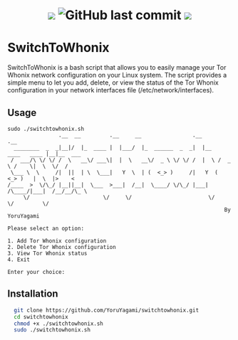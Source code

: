 <h1 align="center">
  <img src="https://img.shields.io/badge/Maintained%3F-Yes-23a82c">
  <img alt="GitHub last commit" src="https://img.shields.io/github/last-commit/YoruYagami/switchtowhonix">
  <img src="https://img.shields.io/badge/Developed%20for-kali%20linux-blueviolet">
</h1>

# SwitchToWhonix

SwitchToWhonix is a bash script that allows you to easily manage your Tor Whonix network configuration on your Linux system.
The script provides a simple menu to let you add, delete, or view the status of the Tor Whonix configuration in your network interfaces file (/etc/network/interfaces).

## Usage
```
sudo ./switchtowhonix.sh
                .__  __         .__     __                .__                  .__        
  ________  _  _|__|/  |_  ____ |  |___/  |_  ______  _  _|  |__   ____   ____ |__|__  ___
 /  ___/\ \/ \/ /  \   __\/ ___\|  |  \   __\/  _ \ \/ \/ /  |  \ /  _ \ /    \|  \  \/  /
 \___ \  \     /|  ||  | \  \___|   Y  \  | (  <_> )     /|   Y  (  <_> )   |  \  |>    < 
/____  >  \/\_/ |__||__|  \___  >___|  /__|  \____/ \/\_/ |___|  /\____/|___|  /__/__/\_ \
     \/                       \/     \/                        \/            \/         \/
                                                                    By YoruYagami

Please select an option:

1. Add Tor Whonix configuration
2. Delete Tor Whonix configuration
3. View Tor Whonix status
4. Exit

Enter your choice:

```

## Installation
```bash
  git clone https://github.com/YoruYagami/switchtowhonix.git
  cd switchtowhonix
  chmod +x ./switchtowhonix.sh
  sudo ./switchtowhonix.sh
```